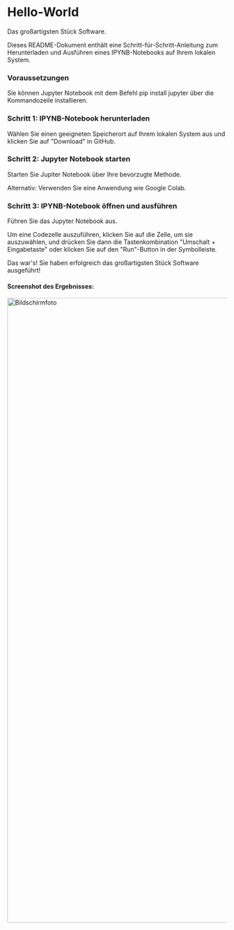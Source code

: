 # Hello-World
Das großartigsten Stück Software.

Dieses README-Dokument enthält eine Schritt-für-Schritt-Anleitung zum Herunterladen und Ausführen eines IPYNB-Notebooks auf Ihrem lokalen System.

### Voraussetzungen

Sie können Jupyter Notebook mit dem Befehl pip install jupyter über die Kommandozeile installieren.

### Schritt 1: IPYNB-Notebook herunterladen

Wählen Sie einen geeigneten Speicherort auf Ihrem lokalen System aus und klicken Sie auf "Download" in GitHub.

### Schritt 2: Jupyter Notebook starten

Starten Sie Jupiter Notebook über Ihre bevorzugte Methode.

Alternativ: Verwenden Sie eine Anwendung wie Google Colab.

### Schritt 3: IPYNB-Notebook öffnen und ausführen

Führen Sie das Jupyter Notebook aus.

Um eine Codezelle auszuführen, klicken Sie auf die Zelle, um sie auszuwählen, und drücken Sie dann die Tastenkombination "Umschalt + Eingabetaste" oder klicken Sie auf den "Run"-Button in der Symbolleiste.



Das war's! Sie haben erfolgreich das großartigsten Stück Software ausgeführt!

#### Screenshot des Ergebnisses:
<img width="1434" alt="Bildschirmfoto" src="https://github.com/JanKeup/Hello-World/assets/94123901/dd77b464-d841-462c-82e7-554f475279ef">
